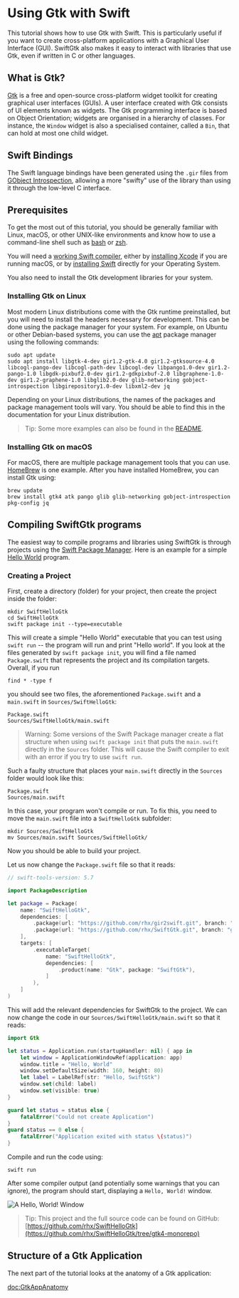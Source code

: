 # Using Gtk with Swift

This tutorial shows how to use Gtk with Swift.
This is particularly useful if you want to create
cross-platform applications with a Graphical User Interface (GUI).
SwiftGtk also makes it easy to interact with libraries that use Gtk,
even if written in C or other languages.


## What is Gtk?

[Gtk](https://gtk.org/) is a free and open-source cross-platform widget toolkit
for creating graphical user interfaces (GUIs).  A user interface created with Gtk
consists of UI elements known as widgets.  The Gtk programming interface is based
on Object Orientation; widgets are organised in a hierarchy of classes. For instance,
the `Window` widget is also a specialised container, called a `Bin`, that can hold at
most one child widget.

## Swift Bindings

The Swift language bindings have been generated using
the `.gir` files from
[GObject Introspection](https://gi.readthedocs.io/en/latest/),
allowing a more "swifty" use of the library than using it
through the low-level C interface.


## Prerequisites

To get the most out of this tutorial, you should be
generally familiar with Linux, macOS, or other UNIX-like
environments and know how to use a command-line shell
such as [bash](https://www.gnu.org/software/bash/) or
[zsh](https://www.zsh.org/).

You will need a
[working Swift compiler](https://www.swift.org/getting-started/cli-swiftpm/),
either by
[installing Xcode](https://developer.apple.com/support/xcode/)
if you are running macOS, or
by [installing Swift](https://www.swift.org/install/)
directly for your Operating System.

You also need to install the Gtk development libraries
for your system.

### Installing Gtk on Linux

Most modern Linux distributions come with the Gtk runtime
preinstalled, but you will need to install the headers
necessary for development.
This can be done using the package manager for your system.
For example, on Ubuntu or other Debian-based systems,
you can use the [apt](https://wiki.debian.org/Apt) package
manager using the following commands:

    sudo apt update
    sudo apt install libgtk-4-dev gir1.2-gtk-4.0 gir1.2-gtksource-4.0 libcogl-pango-dev libcogl-path-dev libcogl-dev libpango1.0-dev gir1.2-pango-1.0 libgdk-pixbuf2.0-dev gir1.2-gdkpixbuf-2.0 libgraphene-1.0-dev gir1.2-graphene-1.0 libglib2.0-dev glib-networking gobject-introspection libgirepository1.0-dev libxml2-dev jq

Depending on your Linux distributions, the names of the
packages and package management tools will vary.
You should be able to find this in the documentation for
your Linux distribution.

> Tip: Some more examples can also be found in the
[README](https://github.com/rhx/SwiftGtk/blob/main/README.md).

### Installing Gtk on macOS

For macOS, there are multiple package management tools
that you can use.
[HomeBrew](http://brew.sh/) is one example.
After you have installed HomeBrew, you can install
Gtk using:

    brew update
    brew install gtk4 atk pango glib glib-networking gobject-introspection pkg-config jq


## Compiling SwiftGtk programs

The easiest way to compile programs and libraries using
SwiftGtk is through projects using the
[Swift Package Manager](https://swift.org/package-manager/).
Here is an example for a simple [Hello World](https://github.com/rhx/SwiftHelloGtk/tree/gtk4)
program.

### Creating a Project

First, create a directory (folder) for your project, then
create the project inside the folder:

    mkdir SwiftHelloGtk
    cd SwiftHelloGtk
    swift package init --type=executable
    
This will create a simple "Hello World" executable that
you can test using `swift run` -- the program will run
and print "Hello world".
If you look at the files generated by `swift package init`,
you will find a file named `Package.swift` that represents
the project and its compilation targets.
Overall, if you run

    find * -type f
    
you should see two files, the aforementioned `Package.swift`
and a `main.swift` in `Sources/SwiftHelloGtk`:

    Package.swift
    Sources/SwiftHelloGtk/main.swift

> Warning: Some versions of the Swift Package manager create
a flat structure when using `swift package init` that puts
the `main.swift` directly in the `Sources` folder.
This will cause the Swift compiler to exit with an error if
you try to use `swift run`.

Such a faulty structure that places your `main.swift`
directly in the `Sources` folder would look like this:

    Package.swift
    Sources/main.swift

In this case, your program won't compile or run.
To fix this, you need to move the `main.swift` file
into a `SwiftHelloGtk` subfolder:

    mkdir Sources/SwiftHelloGtk
    mv Sources/main.swift Sources/SwiftHelloGtk/

Now you should be able to build your project.

Let us now change the `Package.swift` file so that it
reads:

```Swift
// swift-tools-version: 5.7

import PackageDescription

let package = Package(
    name: "SwiftHelloGtk",
    dependencies: [
        .package(url: "https://github.com/rhx/gir2swift.git", branch: "main"),
        .package(url: "https://github.com/rhx/SwiftGtk.git", branch: "gtk4"),
    ],
    targets: [
        .executableTarget(
            name: "SwiftHelloGtk",
            dependencies: [
                .product(name: "Gtk", package: "SwiftGtk"),
            ]
        ),
    ]
)
```
This will add the relevant dependencies for SwiftGtk
to the project.  We can now change the code in our
`Sources/SwiftHelloGtk/main.swift` so that it reads:
```Swift
import Gtk

let status = Application.run(startupHandler: nil) { app in
    let window = ApplicationWindowRef(application: app)
    window.title = "Hello, World"
    window.setDefaultSize(width: 160, height: 80)
    let label = LabelRef(str: "Hello, SwiftGtk")
    window.set(child: label)
    window.set(visible: true)
}

guard let status = status else {
    fatalError("Could not create Application")
}
guard status == 0 else {
    fatalError("Application exited with status \(status)")
}
```
Compile and run the code using:

    swift run

After some compiler output (and potentially
some warnings that you can ignore), the program
should start, displaying a `Hello, World!` window.

![A `Hello, World!` Window](HelloWorldWindow)

>Tip: This project and the full source code can be found on GitHub:
[https://github.com/rhx/SwiftHelloGtk](https://github.com/rhx/SwiftHelloGtk/tree/gtk4-monorepo)

## Structure of a Gtk Application

The next part of the tutorial looks at the anatomy of a Gtk application:

<doc:GtkAppAnatomy>
